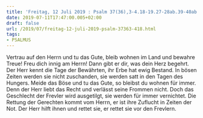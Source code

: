 ```yaml
---
title: 'Freitag, 12 Juli 2019 : Psalm 37(36),3-4.18-19.27-28ab.39-40ab.'
date: 2019-07-11T17:47:00.005+02:00
draft: false
url: /2019/07/freitag-12-juli-2019-psalm-37363-418.html
tags: 
- PSALMUS
---
```


Vertrau auf den Herrn und tu das Gute, bleib wohnen im Land und bewahre Treue! Freu dich innig am Herrn! Dann gibt er dir, was dein Herz begehrt. Der Herr kennt die Tage der Bewährten, ihr Erbe hat ewig Bestand. In bösen Zeiten werden sie nicht zuschanden, sie werden satt in den Tagen des Hungers. Meide das Böse und tu das Gute, so bleibst du wohnen für immer. Denn der Herr liebt das Recht und verlässt seine Frommen nicht. Doch das Geschlecht der Frevler wird ausgetilgt, sie werden für immer vernichtet. Die Rettung der Gerechten kommt vom Herrn, er ist ihre Zuflucht in Zeiten der Not. Der Herr hilft ihnen und rettet sie, er rettet sie vor den Frevlern.
